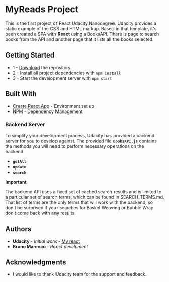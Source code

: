 # MyReads Project

This is the first project of React Udacity Nanodegree. Udacity provides a static example of the CSS and HTML markup. Based in that template, it's been created a SPA with **React** using a BooksAPI. There is page to search books from the API and another page that it lists all the books selected.


## Getting Started

* 1 - [Download](https://github.com/BrunoMCerqueira/reactnd-project-myreads-starter/archive/master.zip) the repository.
* 2 - Install all project dependencies with `npm install`
* 3 - Start the development server with `npm start`


## Built With

* [Create React App](https://github.com/facebookincubator/create-react-app) - Environment set up
* [NPM](https://www.npmjs.com/get-npm) - Dependency Management


### Backend Server

To simplify your development process, Udacity has provided a backend server for you to develop against. The provided file **`BooksAPI.js`** contains the methods you will need to perform necessary operations on the backend:

* **`getAll`**
* **`update`**
* **`search`**

**Important**

The backend API uses a fixed set of cached search results and is limited to a particular set of search terms, which can be found in SEARCH_TERMS.md. That list of terms are the only terms that will work with the backend, so don't be surprised if your searches for Basket Weaving or Bubble Wrap don't come back with any results.


## Authors

* **Udacity** - *Initial work* - [My react](https://github.com/udacity/reactnd-project-myreads-starter)
* **Bruno Marenco** - *React develpment*


## Acknowledgments

* I would like to thank Udacity team for the support and feedback.
